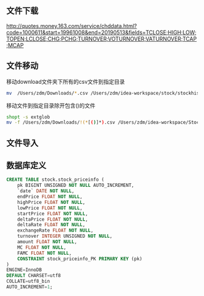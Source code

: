 

## 文件下载
http://quotes.money.163.com/service/chddata.html?code=1000611&start=19961008&end=20190513&fields=TCLOSE;HIGH;LOW;TOPEN;LCLOSE;CHG;PCHG;TURNOVER;VOTURNOVER;VATURNOVER;TCAP;MCAP

## 文件移动
移动download文件夹下所有的csv文件到指定目录
```bash
mv  /Users/zdm/Downloads/*.csv /Users/zdm/idea-workspace/stock/stockhistory
```
移动文件到指定目录除开包含()的文件
```bash
shopt -s extglob
mv -f /Users/zdm/Downloads/!(*[()]*).csv /Users/zdm/idea-workspace/StockProject/csvfiles
```

## 文件导入

## 数据库定义
```sql
CREATE TABLE stock.stock_priceinfo (
	pk BIGINT UNSIGNED NOT NULL AUTO_INCREMENT,
	`date` DATE NOT NULL,
	endPrice FLOAT NOT NULL,
	highPrice FLOAT NOT NULL,
	lowPrice FLOAT NOT NULL,
	startPrice FLOAT NOT NULL,
	deltaPrice FLOAT NOT NULL,
	deltaRate FLOAT NOT NULL,
	exchangeRate FLOAT NOT NULL,
	turnover INTEGER UNSIGNED NOT NULL,
	amount FLOAT NOT NULL,
	MC FLOAT NOT NULL,
	FAMC FLOAT NOT NULL,
	CONSTRAINT stock_priceinfo_PK PRIMARY KEY (pk)
)
ENGINE=InnoDB
DEFAULT CHARSET=utf8
COLLATE=utf8_bin
AUTO_INCREMENT=1;
```